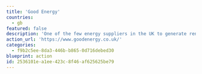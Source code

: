 ```yaml
---
title: 'Good Energy'
countries:
  - gb
featured: false
description: 'One of the few energy suppliers in the UK to generate renewable power from their own wind and solar farms, and buy renewable power from small independent renewable generators. From local farmers and community energy schemes to sustainable businesses that generate their own power and sell them the excess. A true renewable supplier, not just coal power + offset credits.'
action_url: 'https://www.goodenergy.co.uk/'
categories:
  - f9b2c5ee-8da3-446b-b865-0d716debed30
blueprint: action
id: 2536101e-a1ee-423c-8f46-af625625be79
---
```

